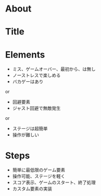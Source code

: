 # About

# Title

# Elements
- ミス、ゲームオーバー、最初から、は無し
- ノーストレスで楽しめる
- バカゲーはあり


or
- 回避要素
- ジャスト回避で無敵発生

or
- ステージは超簡単
- 操作が難しい

# Steps
- 簡単に最低限のゲーム要素
- 操作可能、ステージを軽く
- スコア表示、ゲームのスタート、終了処理
- カスタム要素の実装